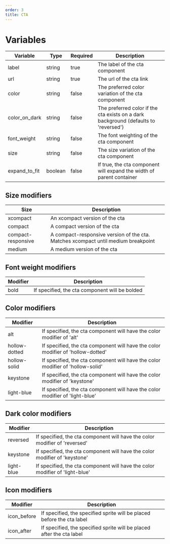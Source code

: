 ```yaml
---
order: 3
title: CTA
---
```

# Variables
| Variable      | Type    | Required | Description                                                                         |
|---------------|---------|----------|-------------------------------------------------------------------------------------|
| label         | string  | true     | The label of the cta component                                                      |
| url           | string  | true     | The url of the cta link                                                             |
| color         | string  | false    | The preferred color variation of the cta component                                  |
| color_on_dark | string  | false    | The preferred color if the cta exists on a dark background (defaults to 'reversed') |
| font_weight   | string  | false    | The font weighting of the cta component                                             |
| size          | string  | false    | The size variation of the cta component                                             |
| expand_to_fit | boolean | false    | If true, the cta component will expand the width of parent container                |

## Size modifiers
| Size               | Description                                                                       |
|--------------------|-----------------------------------------------------------------------------------|
| xcompact           | An xcompact version of the cta                                                    |
| compact            | A compact version of the cta                                                      |
| compact-responsive | A compact-responsive version of the cta. Matches xcompact until medium breakpoint |
| medium             | A medium version of the cta                                                       |

## Font weight modifiers
| Modifier | Description                                    |
|----------|------------------------------------------------|
| bold     | If specified, the cta component will be bolded |

## Color modifiers
| Modifier         | Description                                                                       |
|------------------|-----------------------------------------------------------------------------------|
| alt              | If specified, the cta component will have the color modifier of 'alt'             |
| hollow-dotted    | If specified, the cta component will have the color modifier of 'hollow-dotted'   |
| hollow-solid     | If specified, the cta component will have the color modifier of 'hollow-solid'    |
| keystone   | If specified, the cta component will have the color modifier of 'keystone'  |
| light-blue       | If specified, the cta component will have the color modifier of 'light-blue'      |

## Dark color modifiers
| Modifier    | Description                                                                 |
|-------------|-----------------------------------------------------------------------------|
| reversed    | If specified, the cta component will have the color modifier of 'reversed'  |
| keystone    | If specified, the cta component will have the color modifier of 'keystone'  |
| light-blue  | If specified, the cta component will have the color modifier of 'light-blue'|

## Icon modifiers
| Modifier       | Description                                                            |
|----------------|------------------------------------------------------------------------|
| icon_before    | If specified, the specified sprite will be placed before the cta label |
| icon_after     | If specified, the specified sprite will be placed after the cta label  |
